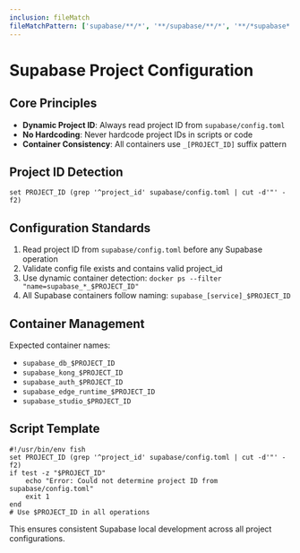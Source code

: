 ```yaml
---
inclusion: fileMatch
fileMatchPattern: ['supabase/**/*', '**/supabase/**/*', '**/*supabase*']
---
```


# Supabase Project Configuration

## Core Principles

- **Dynamic Project ID**: Always read project ID from `supabase/config.toml`
- **No Hardcoding**: Never hardcode project IDs in scripts or code
- **Container Consistency**: All containers use `_[PROJECT_ID]` suffix pattern

## Project ID Detection

```fish
set PROJECT_ID (grep '^project_id' supabase/config.toml | cut -d'"' -f2)
```

## Configuration Standards

1. Read project ID from `supabase/config.toml` before any Supabase operation
2. Validate config file exists and contains valid project_id
3. Use dynamic container detection: `docker ps --filter "name=supabase_*_$PROJECT_ID"`
4. All Supabase containers follow naming: `supabase_[service]_$PROJECT_ID`

## Container Management

Expected container names:
- `supabase_db_$PROJECT_ID`
- `supabase_kong_$PROJECT_ID` 
- `supabase_auth_$PROJECT_ID`
- `supabase_edge_runtime_$PROJECT_ID`
- `supabase_studio_$PROJECT_ID`

## Script Template

```fish
#!/usr/bin/env fish
set PROJECT_ID (grep '^project_id' supabase/config.toml | cut -d'"' -f2)
if test -z "$PROJECT_ID"
    echo "Error: Could not determine project ID from supabase/config.toml"
    exit 1
end
# Use $PROJECT_ID in all operations
```

This ensures consistent Supabase local development across all project configurations.
